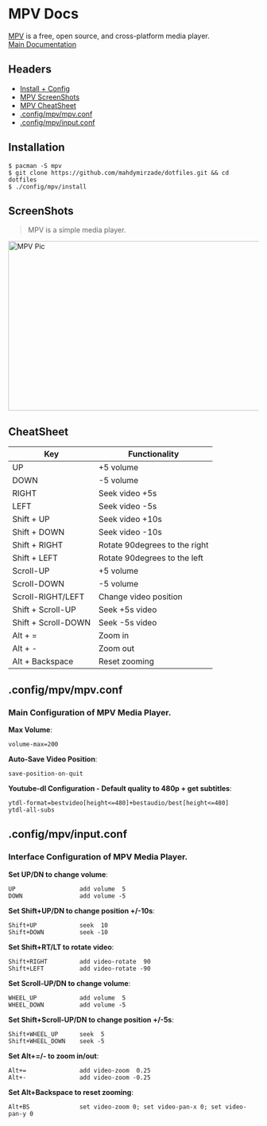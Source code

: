 # MPV Docs
[MPV](https://mpv.io) is a free, open source, and cross-platform media player.<br/>
[Main Documentation](https://mpv.io/manual/master/)

## Headers
- [Install + Config](#installation)
- [MPV ScreenShots](#screenshots)
- [MPV CheatSheet](#cheatsheet)
- [.config/mpv/mpv.conf](#configmpvmpvconf)
- [.config/mpv/input.conf](#configmpvinputconf)

## Installation
```
$ pacman -S mpv
$ git clone https://github.com/mahdymirzade/dotfiles.git && cd dotfiles
$ ./config/mpv/install
```

## ScreenShots
> MPV is a simple media player.

<img src="https://raw.githubusercontent.com/mahdymirzade/mahdymirzade/main/assets/dotfiles/mpv.png" alt="MPV Pic" width="512" height="341">

## CheatSheet
| Key                       | Functionality                     |
| ------------------------- | --------------------------------- |
| UP                        | +5 volume                         |
| DOWN                      | -5 volume                         |
| RIGHT                     | Seek video +5s                    |
| LEFT                      | Seek video -5s                    |
| Shift + UP                | Seek video +10s                   |
| Shift + DOWN              | Seek video -10s                   |
| Shift + RIGHT             | Rotate 90degrees to the right     |
| Shift + LEFT              | Rotate 90degrees to the left      |
| Scroll-UP                 | +5 volume                         |
| Scroll-DOWN               | -5 volume                         |
| Scroll-RIGHT/LEFT         | Change video position             |
| Shift + Scroll-UP         | Seek +5s video                    |
| Shift + Scroll-DOWN       | Seek -5s video                    |
| Alt + =                   | Zoom in                           |
| Alt + -                   | Zoom out                          |
| Alt + Backspace           | Reset zooming                     |

## .config/mpv/mpv.conf
### Main Configuration of MPV Media Player.
**Max Volume**:
```
volume-max=200
```
**Auto-Save Video Position**:
```
save-position-on-quit
```
**Youtube-dl Configuration - Default quality to 480p + get subtitles**:
```
ytdl-format=bestvideo[height<=480]+bestaudio/best[height<=480]
ytdl-all-subs
```

## .config/mpv/input.conf
### Interface Configuration of MPV Media Player.
**Set UP/DN to change volume**:
```
UP                  add volume  5
DOWN                add volume -5
```
**Set Shift+UP/DN to change position +/-10s**:
```
Shift+UP            seek  10
Shift+DOWN          seek -10
```
**Set Shift+RT/LT to rotate video**:
```
Shift+RIGHT         add video-rotate  90
Shift+LEFT          add video-rotate -90
```
**Set Scroll-UP/DN to change volume**:
```
WHEEL_UP            add volume  5
WHEEL_DOWN          add volume -5
```
**Set Shift+Scroll-UP/DN to change position +/-5s**:
```
Shift+WHEEL_UP      seek  5
Shift+WHEEL_DOWN    seek -5
```
**Set Alt+=/- to zoom in/out**:
```
Alt+=               add video-zoom  0.25
Alt+-               add video-zoom -0.25
```
**Set Alt+Backspace to reset zooming**:
```
Alt+BS              set video-zoom 0; set video-pan-x 0; set video-pan-y 0
```
